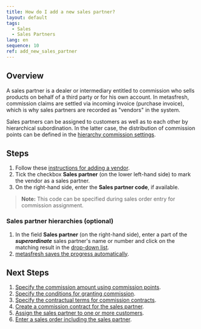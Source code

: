 ```yaml
---
title: How do I add a new sales partner?
layout: default
tags:
  - Sales
  - Sales Partners
lang: en
sequence: 10
ref: add_new_sales_partner
---
```


## Overview
A sales partner is a dealer or intermediary entitled to commission who sells products on behalf of a third party or for his own account. In metasfresh, commission claims are settled via incoming invoice (purchase invoice), which is why sales partners are recorded as "vendors" in the system.

Sales partners can be assigned to customers as well as to each other by hierarchical subordination. In the latter case, the distribution of commission points can be defined in the [hierarchy commission settings](Commission_conditons_details).

## Steps
1. Follow these [instructions for adding a vendor](New_business_partner_vendor).
1. Tick the checkbox **Sales partner** (on the lower left-hand side) to mark the vendor as a sales partner.
1. On the right-hand side, enter the **Sales partner code**, if available.
 >**Note:** This code can be specified during sales order entry for commission assignment.

### <a name="sp-hierarchy">Sales partner hierarchies (optional)</a>
1. In the field **Sales partner** (on the right-hand side), enter a part of the ***superordinate*** sales partner's name or number and click on the matching result in the <a href="Keyboard_shortcuts_reference#dropdown" title="Dynamic Search Box (Autocompletion)">drop-down list</a>.
1. [metasfresh saves the progress automatically](Saveindicator).

## Next Steps
1. [Specify the commission amount using commission points](Commission_points_price).
1. [Specify the conditions for granting commission](Commission_conditons_details).
1. [Specify the contractual terms for commission contracts](Define_contractual_terms_commission).
1. [Create a commission contract for the sales partner](Create_commission_contract).
1. [Assign the sales partner to one or more customers](Assign_sales_partner_to_customers).
1. [Enter a sales order including the sales partner](Salesorder_recording_sales_partner).
